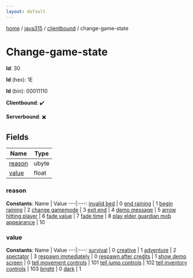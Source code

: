 ```yaml
---
layout: default
---
```


[home](/)  /  [java315](/protocol/java315)  /  [clientbound](/protocol/java315/clientbound)  /  change-game-state

# Change-game-state

**Id**: 30

**Id** (hex): 1E

**Id** (bin): 00011110

**Clientbound**: ✔️

**Serverbound**: ✖️

## Fields

Name | Type
---|---
[reason](#reason) | ubyte
[value](#value) | float

### reason

**Constants**:
Name | Value
---|:---:
[invalid bed](reason_invalid-bed) | 0
[end raining](reason_end-raining) | 1
[begin raining](reason_begin-raining) | 2
[change gamemode](reason_change-gamemode) | 3
[exit end](reason_exit-end) | 4
[demo message](reason_demo-message) | 5
[arrow hitting player](reason_arrow-hitting-player) | 6
[fade value](reason_fade-value) | 7
[fade time](reason_fade-time) | 8
[play elder guardian mob appearance](reason_play-elder-guardian-mob-appearance) | 10

### value

**Constants**:
Name | Value
---|:---:
[survival](value_survival) | 0
[creative](value_creative) | 1
[adventure](value_adventure) | 2
[spectator](value_spectator) | 3
[respawn immediately](value_respawn-immediately) | 0
[respawn after credits](value_respawn-after-credits) | 1
[show demo screen](value_show-demo-screen) | 0
[tell movement controls](value_tell-movement-controls) | 101
[tell jump controls](value_tell-jump-controls) | 102
[tell inventory controls](value_tell-inventory-controls) | 103
[bright](value_bright) | 0
[dark](value_dark) | 1

